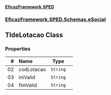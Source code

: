 #### [EficazFramework.SPED](EficazFrameworkSPED.md 'EficazFramework SPED')
### [EficazFramework.SPED.Schemas.eSocial](EficazFramework.SPED.Schemas.eSocial.md 'EficazFramework.SPED.Schemas.eSocial')

## TIdeLotacao Class
### Properties

| # | Name | Type | |
| ---: | :--- | :---: | :--- |
| 02 | codLotacao | `String` |  |
| 03 | iniValid | `String` |  |
| 04 | fimValid | `String` |  |
